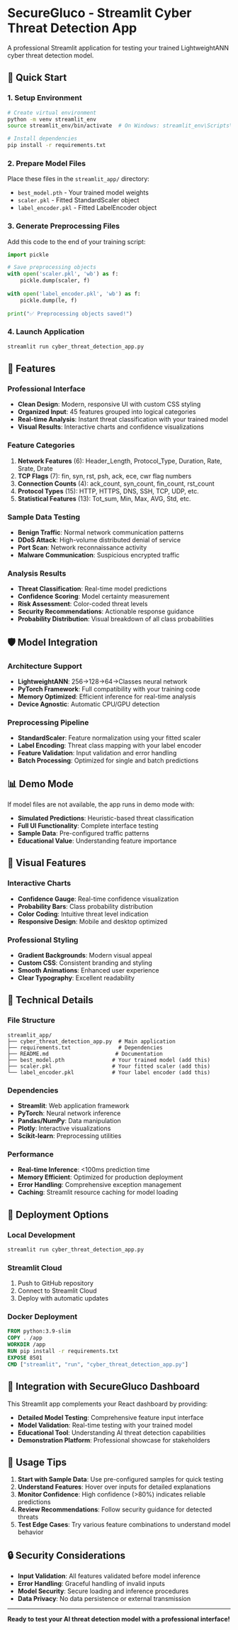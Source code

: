 # SecureGluco - Streamlit Cyber Threat Detection App

A professional Streamlit application for testing your trained LightweightANN cyber threat detection model.

## 🚀 Quick Start

### 1. Setup Environment
```bash
# Create virtual environment
python -m venv streamlit_env
source streamlit_env/bin/activate  # On Windows: streamlit_env\Scripts\activate

# Install dependencies
pip install -r requirements.txt
```

### 2. Prepare Model Files
Place these files in the `streamlit_app/` directory:
- `best_model.pth` - Your trained model weights
- `scaler.pkl` - Fitted StandardScaler object
- `label_encoder.pkl` - Fitted LabelEncoder object

### 3. Generate Preprocessing Files
Add this code to the end of your training script:
```python
import pickle

# Save preprocessing objects
with open('scaler.pkl', 'wb') as f:
    pickle.dump(scaler, f)
    
with open('label_encoder.pkl', 'wb') as f:
    pickle.dump(le, f)
    
print("✅ Preprocessing objects saved!")
```

### 4. Launch Application
```bash
streamlit run cyber_threat_detection_app.py
```

## 🎯 Features

### Professional Interface
- **Clean Design**: Modern, responsive UI with custom CSS styling
- **Organized Input**: 45 features grouped into logical categories
- **Real-time Analysis**: Instant threat classification with your trained model
- **Visual Results**: Interactive charts and confidence visualizations

### Feature Categories
1. **Network Features** (6): Header_Length, Protocol_Type, Duration, Rate, Srate, Drate
2. **TCP Flags** (7): fin, syn, rst, psh, ack, ece, cwr flag numbers
3. **Connection Counts** (4): ack_count, syn_count, fin_count, rst_count
4. **Protocol Types** (15): HTTP, HTTPS, DNS, SSH, TCP, UDP, etc.
5. **Statistical Features** (13): Tot_sum, Min, Max, AVG, Std, etc.

### Sample Data Testing
- **Benign Traffic**: Normal network communication patterns
- **DDoS Attack**: High-volume distributed denial of service
- **Port Scan**: Network reconnaissance activity
- **Malware Communication**: Suspicious encrypted traffic

### Analysis Results
- **Threat Classification**: Real-time model predictions
- **Confidence Scoring**: Model certainty measurement
- **Risk Assessment**: Color-coded threat levels
- **Security Recommendations**: Actionable response guidance
- **Probability Distribution**: Visual breakdown of all class probabilities

## 🛡️ Model Integration

### Architecture Support
- **LightweightANN**: 256→128→64→Classes neural network
- **PyTorch Framework**: Full compatibility with your training code
- **Memory Optimized**: Efficient inference for real-time analysis
- **Device Agnostic**: Automatic CPU/GPU detection

### Preprocessing Pipeline
- **StandardScaler**: Feature normalization using your fitted scaler
- **Label Encoding**: Threat class mapping with your label encoder
- **Feature Validation**: Input validation and error handling
- **Batch Processing**: Optimized for single and batch predictions

## 📊 Demo Mode

If model files are not available, the app runs in demo mode with:
- **Simulated Predictions**: Heuristic-based threat classification
- **Full UI Functionality**: Complete interface testing
- **Sample Data**: Pre-configured traffic patterns
- **Educational Value**: Understanding feature importance

## 🎨 Visual Features

### Interactive Charts
- **Confidence Gauge**: Real-time confidence visualization
- **Probability Bars**: Class probability distribution
- **Color Coding**: Intuitive threat level indication
- **Responsive Design**: Mobile and desktop optimized

### Professional Styling
- **Gradient Backgrounds**: Modern visual appeal
- **Custom CSS**: Consistent branding and styling
- **Smooth Animations**: Enhanced user experience
- **Clear Typography**: Excellent readability

## 🔧 Technical Details

### File Structure
```
streamlit_app/
├── cyber_threat_detection_app.py  # Main application
├── requirements.txt               # Dependencies
├── README.md                     # Documentation
├── best_model.pth               # Your trained model (add this)
├── scaler.pkl                   # Your fitted scaler (add this)
└── label_encoder.pkl            # Your label encoder (add this)
```

### Dependencies
- **Streamlit**: Web application framework
- **PyTorch**: Neural network inference
- **Pandas/NumPy**: Data manipulation
- **Plotly**: Interactive visualizations
- **Scikit-learn**: Preprocessing utilities

### Performance
- **Real-time Inference**: <100ms prediction time
- **Memory Efficient**: Optimized for production deployment
- **Error Handling**: Comprehensive exception management
- **Caching**: Streamlit resource caching for model loading

## 🚀 Deployment Options

### Local Development
```bash
streamlit run cyber_threat_detection_app.py
```

### Streamlit Cloud
1. Push to GitHub repository
2. Connect to Streamlit Cloud
3. Deploy with automatic updates

### Docker Deployment
```dockerfile
FROM python:3.9-slim
COPY . /app
WORKDIR /app
RUN pip install -r requirements.txt
EXPOSE 8501
CMD ["streamlit", "run", "cyber_threat_detection_app.py"]
```

## 🎯 Integration with SecureGluco Dashboard

This Streamlit app complements your React dashboard by providing:
- **Detailed Model Testing**: Comprehensive feature input interface
- **Model Validation**: Real-time testing with your trained model
- **Educational Tool**: Understanding AI threat detection capabilities
- **Demonstration Platform**: Professional showcase for stakeholders

## 📝 Usage Tips

1. **Start with Sample Data**: Use pre-configured samples for quick testing
2. **Understand Features**: Hover over inputs for detailed explanations
3. **Monitor Confidence**: High confidence (>80%) indicates reliable predictions
4. **Review Recommendations**: Follow security guidance for detected threats
5. **Test Edge Cases**: Try various feature combinations to understand model behavior

## 🔒 Security Considerations

- **Input Validation**: All features validated before model inference
- **Error Handling**: Graceful handling of invalid inputs
- **Model Security**: Secure loading and inference procedures
- **Data Privacy**: No data persistence or external transmission

---

**Ready to test your AI threat detection model with a professional interface!**